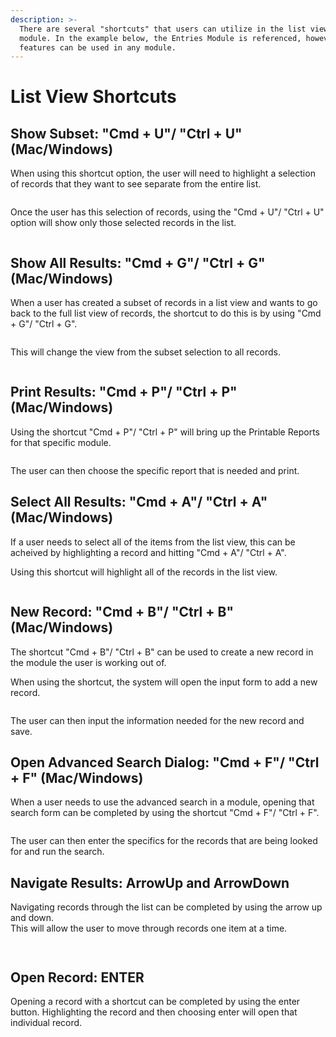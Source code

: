 ```yaml
---
description: >-
  There are several "shortcuts" that users can utilize in the list view of a
  module. In the example below, the Entries Module is referenced, however, these
  features can be used in any module.
---
```


# List View Shortcuts

## Show Subset: "Cmd + U"/ "Ctrl + U" (Mac/Windows)

When using this shortcut option, the user will need to highlight a selection of records that they want to see separate from the entire list.&#x20;

<figure><img src="../.gitbook/assets/image (8).png" alt=""><figcaption></figcaption></figure>

Once the user has this selection of records, using the "Cmd + U"/ "Ctrl + U" option will show only those selected records in the list.&#x20;

<figure><img src="../.gitbook/assets/image (195).png" alt=""><figcaption></figcaption></figure>



## Show All Results: "Cmd + G"/ "Ctrl + G" (Mac/Windows)

When a user has created a subset of records in a list view and wants to go back to the full list view of records, the shortcut to do this is by using "Cmd + G"/ "Ctrl + G".&#x20;

<figure><img src="../.gitbook/assets/image (196).png" alt=""><figcaption></figcaption></figure>

This will change the view from the subset selection to all records.&#x20;

<figure><img src="../.gitbook/assets/image (197).png" alt=""><figcaption></figcaption></figure>



## Print Results: "Cmd + P"/ "Ctrl + P" (Mac/Windows)

Using the shortcut "Cmd + P"/ "Ctrl + P" will bring up the Printable Reports for that specific module.&#x20;

<figure><img src="../.gitbook/assets/image (198).png" alt=""><figcaption></figcaption></figure>

The user can then choose the specific report that is needed and print.&#x20;



## Select All Results: "Cmd + A"/ "Ctrl + A" (Mac/Windows)

If a user needs to select all of the items from the list view, this can be acheived by highlighting a record and hitting "Cmd + A"/ "Ctrl + A".&#x20;

Using this shortcut will highlight all of the records in the list view.&#x20;

<figure><img src="../.gitbook/assets/image (6).png" alt=""><figcaption></figcaption></figure>



## New Record: "Cmd + B"/ "Ctrl + B" (Mac/Windows)

The shortcut "Cmd + B"/ "Ctrl + B" can be used to create a new record in the module the user is working out of.&#x20;

When using the shortcut, the system will open the input form to add a new record.

<figure><img src="../.gitbook/assets/image (7).png" alt=""><figcaption></figcaption></figure>

The user can then input the information needed for the new record and save.

## Open Advanced Search Dialog: "Cmd + F"/ "Ctrl + F" (Mac/Windows)

When a user needs to use the advanced search in a module, opening that search form can be completed by using the shortcut "Cmd + F"/ "Ctrl + F".&#x20;

<figure><img src="../.gitbook/assets/image.png" alt=""><figcaption></figcaption></figure>

The user can then enter the specifics for the records that are being looked for and run the search.&#x20;

## Navigate Results: ArrowUp and ArrowDown

Navigating records through the list can be completed by using the arrow up and down. \
This will allow the user to move through records one item at a time.&#x20;

<figure><img src="../.gitbook/assets/image (1).png" alt=""><figcaption></figcaption></figure>

<figure><img src="../.gitbook/assets/image (3).png" alt=""><figcaption></figcaption></figure>



## Open Record: ENTER

Opening a record with a shortcut can be completed by using the enter button. Highlighting the record and then choosing enter will open that individual record.&#x20;

<figure><img src="../.gitbook/assets/image (4).png" alt=""><figcaption></figcaption></figure>

<figure><img src="../.gitbook/assets/image (5).png" alt=""><figcaption></figcaption></figure>
